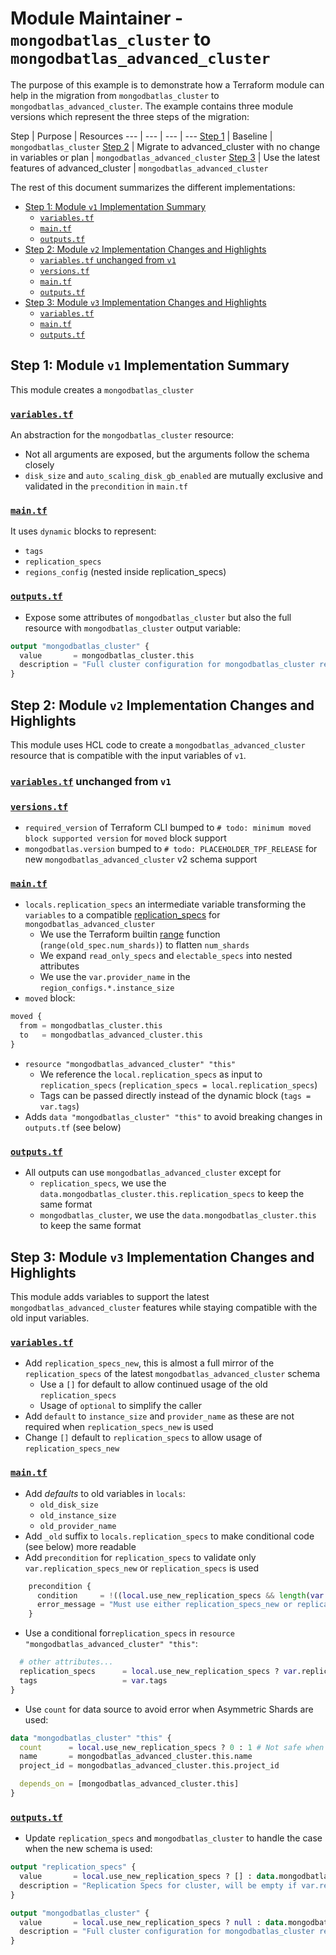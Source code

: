 # Module Maintainer - `mongodbatlas_cluster` to `mongodbatlas_advanced_cluster`

The purpose of this example is to demonstrate how a Terraform module can help in the migration from `mongodbatlas_cluster` to `mongodbatlas_advanced_cluster`.
The example contains three module versions which represent the three steps of the migration:

Step | Purpose | Resources
--- | --- | --- | ---
[Step 1](./v1) | Baseline | `mongodbatlas_cluster`
[Step 2](./v2) | Migrate to advanced_cluster with no change in variables or plan | `mongodbatlas_advanced_cluster`
[Step 3](./v3) | Use the latest features of advanced_cluster | `mongodbatlas_advanced_cluster`

The rest of this document summarizes the different implementations:

- [Step 1: Module `v1` Implementation Summary](#step-1-module-v1-implementation-summary)
  - [`variables.tf`](#variablestf)
  - [`main.tf`](#maintf)
  - [`outputs.tf`](#outputstf)
- [Step 2: Module `v2` Implementation Changes and Highlights](#step-2-module-v2-implementation-changes-and-highlights)
  - [`variables.tf` unchanged from `v1`](#variablestf-unchanged-from-v1)
  - [`versions.tf`](#versionstf)
  - [`main.tf`](#maintf-1)
  - [`outputs.tf`](#outputstf-1)
- [Step 3: Module `v3` Implementation Changes and Highlights](#step-3-module-v3-implementation-changes-and-highlights)
  - [`variables.tf`](#variablestf-1)
  - [`main.tf`](#maintf-2)
  - [`outputs.tf`](#outputstf-2)


## Step 1: Module `v1` Implementation Summary
This module creates a `mongodbatlas_cluster`

### [`variables.tf`](v1/variables.tf)
An abstraction for the `mongodbatlas_cluster` resource:
- Not all arguments are exposed, but the arguments follow the schema closely
- `disk_size` and `auto_scaling_disk_gb_enabled` are mutually exclusive and validated in the `precondition` in `main.tf`

### [`main.tf`](v1/main.tf)
It uses `dynamic` blocks to represent:
- `tags`
- `replication_specs`
- `regions_config` (nested inside replication_specs)

### [`outputs.tf`](v1/outputs.tf)
- Expose some attributes of `mongodbatlas_cluster` but also the full resource with `mongodbatlas_cluster` output variable:
```terraform
output "mongodbatlas_cluster" {
  value       = mongodbatlas_cluster.this
  description = "Full cluster configuration for mongodbatlas_cluster resource"
}
```

## Step 2: Module `v2` Implementation Changes and Highlights
This module uses HCL code to create a `mongodbatlas_advanced_cluster` resource that is compatible with the input variables of `v1`.

### [`variables.tf`](v2/variables.tf) unchanged from `v1`
### [`versions.tf`](v2/versions.tf)
- `required_version` of Terraform CLI bumped to `# todo: minimum moved block supported version` for `moved` block support
- `mongodbatlas.version` bumped to `# todo: PLACEHOLDER_TPF_RELEASE` for new `mongodbatlas_advanced_cluster` v2 schema support

### [`main.tf`](v2/main.tf)
<!-- TODO: Update link to (schema v2) docs page -->
- `locals.replication_specs` an intermediate variable transforming the `variables` to a compatible [replication_specs](https://registry.terraform.io/providers/mongodb/mongodbatlas/latest/docs/resources/advanced_cluster#replication_specs-1) for `mongodbatlas_advanced_cluster`
  - We use the Terraform builtin [range](https://developer.hashicorp.com/terraform/language/functions/range) function (`range(old_spec.num_shards)`) to flatten `num_shards`
  - We expand `read_only_specs` and `electable_specs` into nested attributes
  - We use the `var.provider_name` in the `region_configs.*.instance_size`
- `moved` block:
```terraform
moved {
  from = mongodbatlas_cluster.this
  to   = mongodbatlas_advanced_cluster.this
}
```
- `resource "mongodbatlas_advanced_cluster" "this"`
  - We reference the `local.replication_specs` as input to `replication_specs` (`replication_specs = local.replication_specs`)
  - Tags can be passed directly instead of the dynamic block (`tags = var.tags`)
- Adds `data "mongodbatlas_cluster" "this"` to avoid breaking changes in `outputs.tf` (see below)

### [`outputs.tf`](v2/outputs.tf)
- All outputs can use `mongodbatlas_advanced_cluster` except for
  - `replication_specs`, we use the `data.mongodbatlas_cluster.this.replication_specs` to keep the same format
  - `mongodbatlas_cluster`, we use the `data.mongodbatlas_cluster.this` to keep the same format


## Step 3: Module `v3` Implementation Changes and Highlights
This module adds variables to support the latest `mongodbatlas_advanced_cluster` features while staying compatible with the old input variables.

### [`variables.tf`](v3/variables.tf)
- Add `replication_specs_new`, this is almost a full mirror of the `replication_specs` of the latest `mongodbatlas_advanced_cluster` schema
  - Use a `[]` for default to allow continued usage of the old `replication_specs`
  - Usage of `optional` to simplify the caller
- Add `default` to `instance_size` and `provider_name` as these are not required when `replication_specs_new` is used
- Change `[]` default to `replication_specs` to allow usage of `replication_specs_new`

### [`main.tf`](v3/main.tf)
- Add *defaults* to old variables in `locals`:
  - `old_disk_size`
  - `old_instance_size`
  - `old_provider_name`
- Add `_old` suffix to `locals.replication_specs` to make conditional code (see below) more readable
- Add `precondition` for `replication_specs` to validate only `var.replication_specs_new` or `replication_specs` is used
```terraform
    precondition {
      condition     = !((local.use_new_replication_specs && length(var.replication_specs) > 0) || (!local.use_new_replication_specs && length(var.replication_specs) == 0))
      error_message = "Must use either replication_specs_new or replication_specs, not both."
    }
```
- Use a conditional for`replication_specs` in `resource "mongodbatlas_advanced_cluster" "this"`:
```terraform
  # other attributes...
  replication_specs      = local.use_new_replication_specs ? var.replication_specs_new : local.replication_specs_old
  tags                   = var.tags
}
```
- Use `count` for data source to avoid error when Asymmetric Shards are used:
```terraform
data "mongodbatlas_cluster" "this" {
  count      = local.use_new_replication_specs ? 0 : 1 # Not safe when Asymmetric Shards are used
  name       = mongodbatlas_advanced_cluster.this.name
  project_id = mongodbatlas_advanced_cluster.this.project_id

  depends_on = [mongodbatlas_advanced_cluster.this]
}
```

### [`outputs.tf`](v3/outputs.tf)
- Update `replication_specs` and `mongodbatlas_cluster` to handle the case when the new schema is used:
```terraform
output "replication_specs" {
  value       = local.use_new_replication_specs ? [] : data.mongodbatlas_cluster.this[0].replication_specs # updated
  description = "Replication Specs for cluster, will be empty if var.replication_specs_new is set"
}

output "mongodbatlas_cluster" {
  value       = local.use_new_replication_specs ? null : data.mongodbatlas_cluster.this[0] # updated
  description = "Full cluster configuration for mongodbatlas_cluster resource, will be null if var.replication_specs_new is set"
}
```
